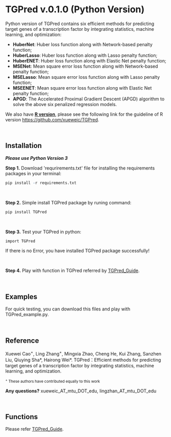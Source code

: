 <!-- README.md is generated from README.Rmd. Please edit that file -->

# TGPred v.0.1.0 (Python Version)

<!-- badges: start -->

Python version of TGPred contains six efficient methods for predicting target genes of a transcription factor by integrating statistics, machine learning, and optimization:

- **HuberNet**: Huber loss function along with Network-based penalty function;
- **HuberLasso**: Huber loss function along with Lasso penalty function;
- **HuberENET**: Huber loss function along with Elastic Net penalty function;
- **MSENet**: Mean square error loss function along with Network-based penalty function;
- **MSELasso**: Mean square error loss function along with Lasso penalty function;
- **MSEENET**: Mean square error loss function along with Elastic Net penalty function;
- **APGD**: The Accelerated Proximal Gradient Descent (APGD) algorithm to solve the above six penalized regression models.

We also have [**R version**](https://github.com/xueweic/TGPred), please see the following link for the guideline of R version https://github.com/xueweic/TGPred.

&emsp;&emsp;


## Installation

***Please use Python Version 3***

**Step 1.** Download 'requrirements.txt' file for installing the requirements packages in your terminal:

``` r
pip install -r requirements.txt
```
&emsp;

**Step 2.** Simple install TGPred package by runing command:

``` r
pip install TGPred
```
&emsp;

**Step 3.** Test your TGPred in python:

``` r
import TGPred
```

If there is no Error, you have installed TGPred package successfully!

&emsp; &emsp;

**Step 4.** Play with function in TGPred referred by [TGPred_Guide](https://github.com/tobefuture/TGPred/blob/main/TGPred_Guide.pdf).

&emsp; &emsp;

## Examples

For quick testing, you can download this files and play with TGPred_example.py.

&emsp; &emsp;

## Reference
Xuewei Cao<sup>+</sup>, Ling Zhang<sup>+</sup>, Mingxia Zhao, Cheng He, Kui Zhang, Sanzhen Liu, Qiuying Sha*, Hairong Wei*. TGPred：Efficient methods for predicting target genes of a transcription factor by integrating statistics, machine learning, and optimization.

<sub> <sup>+</sup> These authors have contributed equally to this work </sub>

**Any questions?** xueweic_AT_mtu_DOT_edu, lingzhan_AT_mtu_DOT_edu

&emsp;&emsp;

## Functions

Please refer [TGPred_Guide](https://github.com/tobefuture/TGPred/blob/main/TGPred_Guide.pdf).
